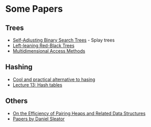 # Some Papers

## Trees

* [Self-Adjusting Binary Search Trees](https://www.cs.cmu.edu/~sleator/papers/self-adjusting.pdf) - Splay trees
* [Left-leaning Red-Black Trees](https://www.cs.princeton.edu/~rs/talks/LLRB/LLRB.pdf)
* [Multidimensional Access Methods](http://web.eecs.umich.edu/~jag/eecs584/papers/multidim_index.pdf)


## Hashing
* [Cool and practical alternative to hasing](http://www.ru.is/faculty/ulfar/CuckooHash.pdf)
* [Lecture 13: Hash tables](http://www.cs.cornell.edu/courses/cs3110/2014fa/lectures/13/lec13.html)
## Others

* [On the Efficiency of Pairing Heaps and Related Data
Structures](http://www.uqac.ca/azinflou/Fichiers840/EfficiencyPairingHeap.pdf)
* [Papers by Daniel Sleator](https://www.cs.cmu.edu/~sleator/papers/)


